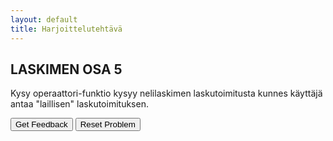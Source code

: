 ```yaml
---
layout: default
title: Harjoittelutehtävä
---
```


## LASKIMEN OSA 5
Kysy operaattori-funktio kysyy nelilaskimen laskutoimitusta kunnes käyttäjä antaa "laillisen" laskutoimituksen. 

<div id="pre4-sortableTrash" class="sortable-code"></div> 
<div id="pre4-sortable" class="sortable-code"></div> 
<div style="clear:both;"></div> 
<p> 
    <input id="pre4-feedbackLink" value="Get Feedback" type="button" /> 
    <input id="pre4-newInstanceLink" value="Reset Problem" type="button" /> 
</p> 
<script type="text/javascript"> 
(function(){
  var initial = "function kysyOperaattori(operandi){\n" +
    "   var operaattori = prompt(&quot;anna laskutoimitus &quot;+operandi);\n" +
    "   var validi = tarkastaLaskutoimitus(operaattori);\n" +
    "   while(!validi){\n" +
    "     operaattori = prompt(&quot;Virheellinen syöte, anna laskutoimitus &bsol;n &quot;+operandi);\n" +
    "     validi = tarkastaLaskutoimitus(operaattori);\n" +
    "   }\n" +
    "   return operaattori\n" +
    "}";
  var parsonsPuzzle = new ParsonsWidget({
    "sortableId": "pre4-sortable",
    "max_wrong_lines": 10,
    "grader": ParsonsWidget._graders.LineBasedGrader,
    "exec_limit": 2500,
    "can_indent": true,
    "x_indent": 50,
    "lang": "en"
  });
  parsonsPuzzle.init(initial);
  parsonsPuzzle.shuffleLines();
  $("#pre4-newInstanceLink").click(function(event){ 
      event.preventDefault(); 
      parsonsPuzzle.shuffleLines(); 
  }); 
  $("#pre4-feedbackLink").click(function(event){ 
      event.preventDefault(); 
      parsonsPuzzle.getFeedback(); 
  }); 
})(); 
</script>

